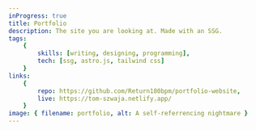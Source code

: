 ```yaml
---
inProgress: true
title: Portfolio
description: The site you are looking at. Made with an SSG.
tags:
    {
        skills: [writing, designing, programming],
        tech: [ssg, astro.js, tailwind css]
    }
links:
    {
        repo: https://github.com/Return180bpm/portfolio-website,
        live: https://tom-szwaja.netlify.app/
    }
image: { filename: portfolio, alt: A self-referrencing nightmare }
---
```

